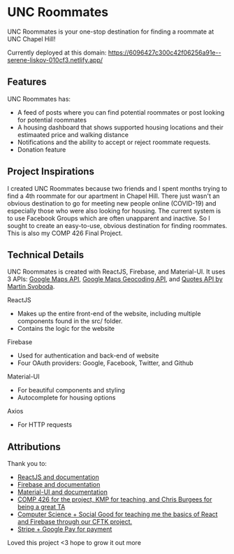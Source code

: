 # UNC Roommates
UNC Roommates is your one-stop destination for finding a roommate at UNC Chapel Hill!

Currently deployed at this domain: https://6096427c300c42f06256a91e--serene-liskov-010cf3.netlify.app/

## Features
UNC Roommates has:
* A feed of posts where you can find potential roommates or post looking for potential roommates
* A housing dashboard that shows supported housing locations and their estimaated price and walking distance
* Notifications and the ability to accept or reject roommate requests.
* Donation feature

## Project Inspirations
I created UNC Roommates because two friends and I spent months trying to find a 4th roommate for our apartment in Chapel Hill. There just wasn't an obvious destination to go for meeting new people online (COVID-19) and especially those who were also looking for housing. The current system is to use Facebook Groups which are often unapparent and inactive. So I sought to create an easy-to-use, obvious destination for finding roommates. This is also my COMP 426 Final Project.

## Technical Details
UNC Roommates is created with ReactJS, Firebase, and Material-UI. It uses 3 APIs: [Google Maps API](https://developers.google.com/maps), [Google Maps Geocoding API](https://rapidapi.com/googlecloud/api/google-maps-geocoding), and [Quotes API by Martin Svoboda](https://rapidapi.com/martin.svoboda/api/quotes15).

ReactJS
* Makes up the entire front-end of the website, including multiple components found in the src/ folder.
* Contains the logic for the website

Firebase
* Used for authentication and back-end of website
* Four OAuth providers: Google, Facebook, Twitter, and Github

Material-UI
* For beautiful components and styling
* Autocomplete for housing options

Axios
* For HTTP requests

## Attributions
Thank you to:
* [ReactJS and documentation](https://reactjs.org/docs/getting-started.html)
* [Firebase and documentation](https://firebase.google.com/docs)
* [Material-UI and documentation](https://material-ui.com/)
* [COMP 426 for the project, KMP for teaching, and Chris Burgees for being a great TA](https://comp426.com/home)
* [Computer Science + Social Good for teaching me the basics of React and Firebase through our CFTK project.](https://cssgunc.org/)
* [Stripe + Google Pay for payment](https://stripe.com/)

Loved this project <3 hope to grow it out more
